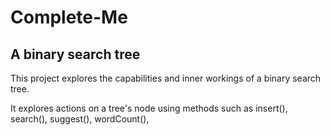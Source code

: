 # Complete-Me
## A binary search tree

This project explores the capabilities and inner workings of a binary search tree.

It explores actions on a tree's node using methods such as insert(), search(), suggest(), wordCount(),
